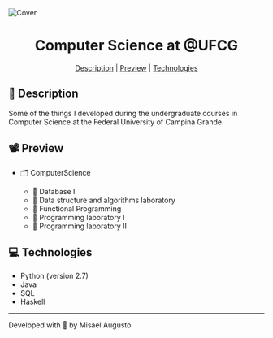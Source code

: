 <img id="cover" align="center" src="https://ik.imagekit.io/ocq8ayf2ug/cs-ufcg-cover_zgrb20Vf3j.png" alt="Cover" />

<h1 id="title" align="center">Computer Science at @UFCG</h1>

<div align="center">
  <a href="#description">Description</a> |
  <a href="#preview">Preview</a> |
  <a href="#technologies">Technologies</a>
</div>

<h2 id="description">📑️ Description</h2>
<p>
  Some of the things I developed during the undergraduate courses in Computer Science at the Federal University of Campina Grande.
</p>

<h2 id="preview">📽️ Preview</h2>
<ul>
  <li>🗂️ ComputerScience</li>
  <ul>
    <li>📁️ Database I</li>
    <li>📁️ Data structure and algorithms laboratory</li>
    <li>📁️ Functional Programming</li>
    <li>📁️ Programming laboratory I</li>
    <li>📁️ Programming laboratory II</li>
  </ul>
</ul>

<h2 id="technologies">💻️ Technologies</h2>
<ul>
  <li>Python (version 2.7)</li>
  <li>Java</li>
  <li>SQL</li>
  <li>Haskell</li>
</ul>

---
<p>Developed with 💙️ by Misael Augusto</p>
